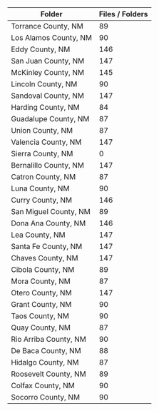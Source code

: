 | Folder                |   Files / Folders |
|-----------------------|-------------------|
| Torrance County, NM   |                89 |
| Los Alamos County, NM |                90 |
| Eddy County, NM       |               146 |
| San Juan County, NM   |               147 |
| McKinley County, NM   |               145 |
| Lincoln County, NM    |                90 |
| Sandoval County, NM   |               147 |
| Harding County, NM    |                84 |
| Guadalupe County, NM  |                87 |
| Union County, NM      |                87 |
| Valencia County, NM   |               147 |
| Sierra County, NM     |                 0 |
| Bernalillo County, NM |               147 |
| Catron County, NM     |                87 |
| Luna County, NM       |                90 |
| Curry County, NM      |               146 |
| San Miguel County, NM |                89 |
| Dona Ana County, NM   |               146 |
| Lea County, NM        |               147 |
| Santa Fe County, NM   |               147 |
| Chaves County, NM     |               147 |
| Cibola County, NM     |                89 |
| Mora County, NM       |                87 |
| Otero County, NM      |               147 |
| Grant County, NM      |                90 |
| Taos County, NM       |                90 |
| Quay County, NM       |                87 |
| Rio Arriba County, NM |                90 |
| De Baca County, NM    |                88 |
| Hidalgo County, NM    |                87 |
| Roosevelt County, NM  |                89 |
| Colfax County, NM     |                90 |
| Socorro County, NM    |                90 |
